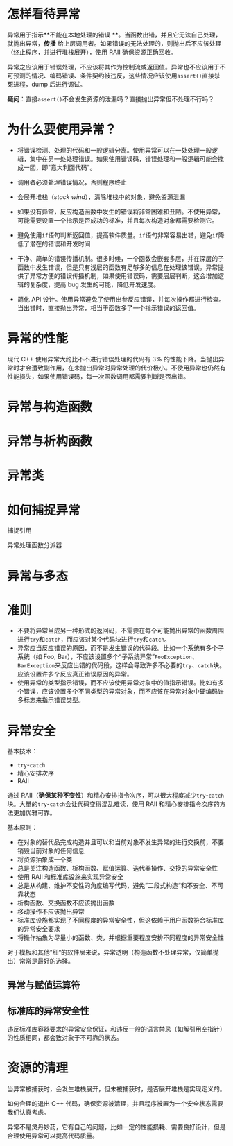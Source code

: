 # 怎样看待异常

异常用于指示**不能在本地处理的错误 **。当函数出错，并且它无法自己处理，就抛出异常，**传播** 给上层调用者。如果错误的无法处理的，则抛出后不应该处理（终止程序，并进行堆栈展开），使用 RAII 确保资源正确回收。

异常之应该用于错误处理，不应该将其作为控制流或返回值。异常也不应该用于不可预测的情况、编码错误、条件契约被违反，这些情况应该使用`assert()`直接杀死进程，dump 后进行调试。



**疑问**：直接`assert()`不会发生资源的泄漏吗？直接抛出异常但不处理不行吗？





# 为什么要使用异常？

- 将错误检测、处理的代码和一般逻辑分离。使用异常可以在一处处理一般逻辑，集中在另一处处理错误。如果使用错误码，错误处理和一般逻辑可能会搅成一团，即"意大利面代码"。

- 调用者必须处理错误情况，否则程序终止
- 会展开堆栈（*stack wind*），清除堆栈中的对象，避免资源泄漏
- 如果没有异常，反应构造函数中发生的错误将非常困难和丑陋。不使用异常，可能需要设置一个指示是否成功的标准，并且每次构造对象都需要检测它。
- 避免使用`if`语句判断返回值，提高软件质量。`if`语句非常容易出错，避免`if`降低了潜在的错误和开发时间
- 干净、简单的错误传播机制。很多时候，一个函数会嵌套多层，并在深层的子函数中发生错误，但是只有浅层的函数有足够多的信息在处理该错误。异常提供了异常方便的错误传播机制，如果使用错误码，需要层层判断，这会增加逻辑的复杂度，提高 bug 发生的可能，降低开发速度。
- 简化 API 设计。使用异常避免了使用出参反应错误，并每次操作都进行检查。当出错时，直接抛出异常，相当于函数多了一个指示错误的返回值。

# 异常的性能

现代 C++ 使用异常大约比不不进行错误处理的代码有 3% 的性能下降。当抛出异常时才会遭致副作用，在未抛出异常时异常处理的代价极小。不使用异常也仍然有性能损失，如果使用错误码，每一次函数调用都需要判断是否出错。



# 异常与构造函数

# 异常与析构函数

# 异常类



# 如何捕捉异常

捕捉引用

异常处理函数分派器

# 异常与多态

# 准则

- 不要将异常当成另一种形式的返回码，不需要在每个可能抛出异常的函数周围进行`try`和`catch`，而应该对某个代码块进行`try`和`catch`。
- 异常应当反应错误的原因，而不是发生错误的代码段。比如一个系统有多个子系统（如 Foo, Bar），不应该设置多个“子系统异常”`FooException`、`BarException`来反应出错的代码段，这样会导致许多不必要的`try`、`catch`块。应该设置许多个反应真正错误原因的异常。
- 使用异常的类型指示错误，而不应该使用异常对象中的值指示错误。比如有多个错误，应该设置多个不同类型的异常对象，而不应该在异常对象中硬编码许多标志来指示错误类型。

# 异常安全

基本技术：

- `try`-`catch`
- 精心安排次序
- RAII

通过 RAII（**确保某种不变性**）和精心安排指令次序，可以很大程度减少`try`-`catch`块。大量的`try`-`catch`会让代码变得混乱难读，使用 RAII 和精心安排指令次序的方法更加优雅可靠。

基本原则：

- 在对象的替代品完成构造并且可以和当前对象不发生异常的进行交换前，不要销毁当前对象的任何信息
- 将资源抽象成一个类
- 总是关注构造函数、析构函数、赋值运算、迭代器操作、交换的异常安全性
- 使用 RAII 和标准库设施来实现异常安全
- 总是从构建、维护不变性的角度编写代码，避免”二段式构造“和不安全、不可靠状态
- 析构函数、交换函数不应该抛出函数
- 移动操作不应该抛出异常
- 标准库设施都实现了不同程度的异常安全性，但这依赖于用户函数符合标准库的异常安全要求
- 将操作抽象为尽量小的函数、类，并根据重要程度安排不同程度的异常安全性

对于模板和其他”细“的软件层来说，异常透明（构造函数不处理异常，仅简单抛出）常常是最好的选择。

## 异常与赋值运算符

## 标准库的异常安全性

违反标准库容器要求的异常安全保证，和违反一般的语言禁忌（如解引用空指针）的性质相同，都会致对象于不可靠的状态。

# 资源的清理

当异常被捕获时，会发生堆栈展开，但未被捕获时，是否展开堆栈是实现定义的。

如何合理的退出 C++ 代码，确保资源被清理，并且程序被置为一个安全状态需要我们认真考虑。



异常不是灵丹妙药，它有自己的问题，比如一定的性能损耗、需要良好设计，但是合理使用异常可以提高代码质量。
